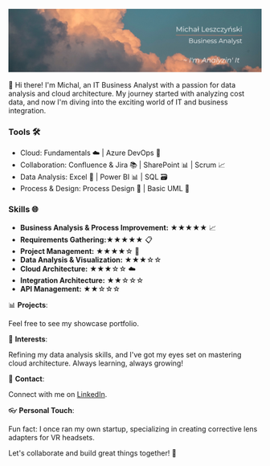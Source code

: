 ![Alt Text](https://github.com/sirmichal/sirmichal/blob/main/Linkedin%20header.png)

👋 Hi there! I'm Michal, an IT Business Analyst with a passion for data analysis and cloud architecture. My journey started with analyzing cost data, and now I'm diving into the exciting world of IT and business integration.

### Tools 🛠️
+ Cloud: Fundamentals ☁️ | Azure DevOps 🚀
+ Collaboration: Confluence & Jira 📚 | SharePoint 📊 | Scrum 📈
+ Data Analysis: Excel 🔢 | Power BI 📊 | SQL 🗃️ 
+ Process & Design: Process Design 🔄 | Basic UML 📐

### Skills 🌐
- **Business Analysis & Process Improvement:** ★★★★★ 📈
- **Requirements Gathering:★★★★★** 📋
- **Project Management:** ★★★★☆ 📆
- **Data Analysis & Visualization:** ★★★☆☆
- **Cloud Architecture:** ★★★☆☆ ☁️
- **Integration Architecture:** ★★☆☆☆
- **API Management:** ★★☆☆☆

📊 **Projects**: 

Feel free to see my showcase portfolio.

🌱 **Interests**: 

Refining my data analysis skills, and I've got my eyes set on mastering cloud architecture. Always learning, always growing!

📧 **Contact**: 

Connect with me on [LinkedIn](<https://www.linkedin.com/in/mleszczynski1177/>).

👓 **Personal Touch**: 

Fun fact: I once ran my own startup, specializing in creating corrective lens adapters for VR headsets.

Let's collaborate and build great things together! 🌟


